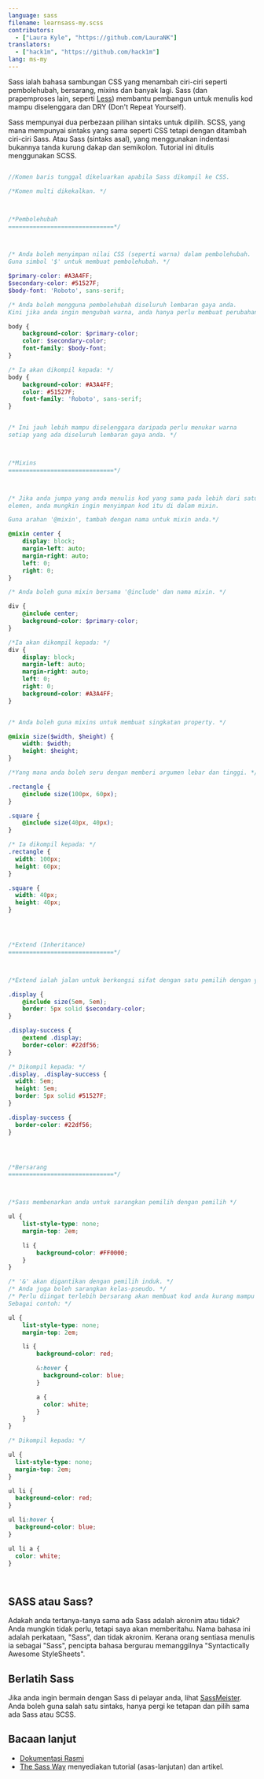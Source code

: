 ```yaml
---
language: sass
filename: learnsass-my.scss
contributors:
  - ["Laura Kyle", "https://github.com/LauraNK"]
translators:
  - ["hack1m", "https://github.com/hack1m"]
lang: ms-my
---
```


Sass ialah bahasa sambungan CSS yang menambah ciri-ciri seperti pembolehubah, bersarang, mixins dan banyak lagi.
Sass (dan prapemproses lain, seperti [Less](http://lesscss.org/)) membantu pembangun untuk menulis kod mampu diselenggara dan DRY (Don't Repeat Yourself).

Sass mempunyai dua perbezaan pilihan sintaks untuk dipilih. SCSS, yang mana mempunyai sintaks yang sama seperti CSS tetapi dengan ditambah ciri-ciri Sass. Atau Sass (sintaks asal), yang menggunakan indentasi bukannya tanda kurung dakap dan semikolon.
Tutorial ini ditulis menggunakan SCSS.

```scss

//Komen baris tunggal dikeluarkan apabila Sass dikompil ke CSS.

/*Komen multi dikekalkan. */



/*Pembolehubah
==============================*/



/* Anda boleh menyimpan nilai CSS (seperti warna) dalam pembolehubah.
Guna simbol '$' untuk membuat pembolehubah. */

$primary-color: #A3A4FF;
$secondary-color: #51527F;
$body-font: 'Roboto', sans-serif;

/* Anda boleh mengguna pembolehubah diseluruh lembaran gaya anda.
Kini jika anda ingin mengubah warna, anda hanya perlu membuat perubahan sekali.*/

body {
	background-color: $primary-color;
	color: $secondary-color;
	font-family: $body-font;
}

/* Ia akan dikompil kepada: */
body {
	background-color: #A3A4FF;
	color: #51527F;
	font-family: 'Roboto', sans-serif;
}


/* Ini jauh lebih mampu diselenggara daripada perlu menukar warna
setiap yang ada diseluruh lembaran gaya anda. */



/*Mixins
==============================*/



/* Jika anda jumpa yang anda menulis kod yang sama pada lebih dari satu
elemen, anda mungkin ingin menyimpan kod itu di dalam mixin.

Guna arahan '@mixin', tambah dengan nama untuk mixin anda.*/

@mixin center {
	display: block;
	margin-left: auto;
	margin-right: auto;
	left: 0;
	right: 0;
}

/* Anda boleh guna mixin bersama '@include' dan nama mixin. */

div {
	@include center;
	background-color: $primary-color;
}

/*Ia akan dikompil kepada: */
div {
	display: block;
	margin-left: auto;
	margin-right: auto;
	left: 0;
	right: 0;
	background-color: #A3A4FF;
}


/* Anda boleh guna mixins untuk membuat singkatan property. */

@mixin size($width, $height) {
	width: $width;
	height: $height;
}

/*Yang mana anda boleh seru dengan memberi argumen lebar dan tinggi. */

.rectangle {
	@include size(100px, 60px);
}

.square {
	@include size(40px, 40px);
}

/* Ia dikompil kepada: */
.rectangle {
  width: 100px;
  height: 60px;
}

.square {
  width: 40px;
  height: 40px;
}




/*Extend (Inheritance)
==============================*/



/*Extend ialah jalan untuk berkongsi sifat dengan satu pemilih dengan yang lain. */

.display {
	@include size(5em, 5em);
	border: 5px solid $secondary-color;
}

.display-success {
	@extend .display;
	border-color: #22df56;
}

/* Dikompil kepada: */
.display, .display-success {
  width: 5em;
  height: 5em;
  border: 5px solid #51527F;
}

.display-success {
  border-color: #22df56;
}




/*Bersarang
==============================*/



/*Sass membenarkan anda untuk sarangkan pemilih dengan pemilih */

ul {
	list-style-type: none;
	margin-top: 2em;

	li {
		background-color: #FF0000;		
	}
}

/* '&' akan digantikan dengan pemilih induk. */
/* Anda juga boleh sarangkan kelas-pseudo. */
/* Perlu diingat terlebih bersarang akan membuat kod anda kurang mampu diselenggara.
Sebagai contoh: */

ul {
	list-style-type: none;
	margin-top: 2em;

	li {
		background-color: red;

		&:hover {
		  background-color: blue;
		}

		a {
		  color: white;
		}
	}
}

/* Dikompil kepada: */

ul {
  list-style-type: none;
  margin-top: 2em;
}

ul li {
  background-color: red;
}

ul li:hover {
  background-color: blue;
}

ul li a {
  color: white;
}




```



## SASS atau Sass?
Adakah anda tertanya-tanya sama ada Sass adalah akronim atau tidak? Anda mungkin tidak perlu, tetapi saya akan memberitahu. Nama bahasa ini adalah perkataan, "Sass", dan tidak akronim.
Kerana orang sentiasa menulis ia sebagai "Sass", pencipta bahasa bergurau memanggilnya "Syntactically Awesome StyleSheets".

## Berlatih Sass
Jika anda ingin bermain dengan Sass di pelayar anda, lihat [SassMeister](http://sassmeister.com/).
Anda boleh guna salah satu sintaks, hanya pergi ke tetapan dan pilih sama ada Sass atau SCSS.


## Bacaan lanjut
* [Dokumentasi Rasmi](http://sass-lang.com/documentation/file.SASS_REFERENCE.html)
* [The Sass Way](http://thesassway.com/) menyediakan tutorial (asas-lanjutan) dan artikel.

